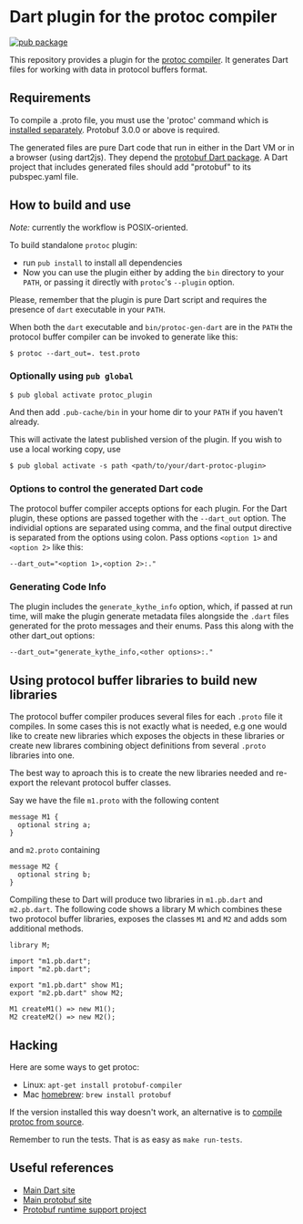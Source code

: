 # Dart plugin for the protoc compiler

[![pub package](https://img.shields.io/pub/v/protoc_plugin.svg)](https://pub.dev/packages/protoc_plugin)

This repository provides a plugin for the [protoc
compiler](https://developers.google.com/protocol-buffers/docs/cpptutorial#compiling-your-protocol-buffers).
It generates Dart files for working with data in protocol buffers format.

Requirements
------------

To compile a .proto file, you must use the 'protoc' command which is [installed
separately](https://developers.google.com/protocol-buffers/docs/downloads).
Protobuf 3.0.0 or above is required.

The generated files are pure Dart code that run in either in the Dart VM or in a
browser (using dart2js). They depend the [protobuf Dart
package](https://pub.dev/packages/protobuf). A Dart project that
includes generated files should add "protobuf" to its pubspec.yaml file.


How to build and use
--------------------

*Note:* currently the workflow is POSIX-oriented.

To build standalone `protoc` plugin:
- run `pub install` to install all dependencies
- Now you can use the plugin either by adding the `bin` directory to your `PATH`,
  or passing it directly with `protoc`'s `--plugin` option.

Please, remember that the plugin is pure Dart script and requires the presence
of `dart` executable in your `PATH`.

When both the `dart` executable and `bin/protoc-gen-dart` are in the
`PATH` the protocol buffer compiler can be invoked to generate like this:

    $ protoc --dart_out=. test.proto

### Optionally using `pub global`

    $ pub global activate protoc_plugin

And then add `.pub-cache/bin` in your home dir to your `PATH` if you haven't already.

This will activate the latest published version of the plugin. If you wish to use a
local working copy, use

    $ pub global activate -s path <path/to/your/dart-protoc-plugin>


### Options to control the generated Dart code

The protocol buffer compiler accepts options for each plugin. For the
Dart plugin, these options are passed together with the `--dart_out`
option. The individial options are separated using comma, and the
final output directive is separated from the options using colon. Pass
options `<option 1>` and `<option 2>` like this:

    --dart_out="<option 1>,<option 2>:."

 ### Generating Code Info

The plugin includes the `generate_kythe_info` option, which, if passed at run
time, will make the plugin generate metadata files alongside the `.dart` files
generated for the proto messages and their enums. Pass this along with the other
dart_out options:

    --dart_out="generate_kythe_info,<other options>:."

Using protocol buffer libraries to build new libraries
------------------------------------------------------

The protocol buffer compiler produces several files for each `.proto` file
it compiles. In some cases this is not exactly what is needed, e.g one
would like to create new libraries which exposes the objects in these
libraries or create new librares combining object definitions from
several `.proto` libraries into one.

The best way to aproach this is to create the new libraries needed and
re-export the relevant protocol buffer classes.

Say we have the file `m1.proto` with the following content

    message M1 {
      optional string a;
    }

and `m2.proto` containing

    message M2 {
      optional string b;
    }

Compiling these to Dart will produce two libraries in `m1.pb.dart` and
`m2.pb.dart`. The following code shows a library M which combines
these two protocol buffer libraries, exposes the classes `M1` and `M2` and
adds som additional methods.

    library M;

    import "m1.pb.dart";
    import "m2.pb.dart";

    export "m1.pb.dart" show M1;
    export "m2.pb.dart" show M2;

    M1 createM1() => new M1();
    M2 createM2() => new M2();

Hacking
-------

Here are some ways to get protoc:

* Linux: `apt-get install protobuf-compiler`
* Mac [homebrew](http://brew.sh/): `brew install protobuf`

If the version installed this way doesn't work, an alternative is to
[compile protoc from source](https://developers.google.com/protocol-buffers/docs/downloads).

Remember to run the tests. That is as easy as `make run-tests`.

Useful references
-----------------

* [Main Dart site](https://dart.dev)
* [Main protobuf site](https://github.com/protocolbuffers/protobuf)
* [Protobuf runtime support project](https://github.com/dart-lang/protobuf)
